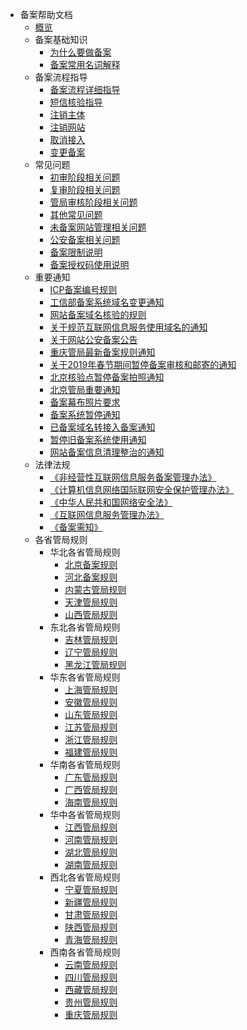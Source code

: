 * 备案帮助文档
    * [概览](beian/beian1/overview)
    * 备案基础知识
        * [为什么要做备案](beian/beian1/basics/knowledge)
        * [备案常用名词解释](beian/beian1/basics/knowledge1)
    * 备案流程指导
        * [备案流程详细指导](beian/beian1/guidance/guidance1)
        * [短信核验指导](beian/beian1/guidance/guidance2)
        * [注销主体](beian/beian1/guidance/guidance4)
        * [注销网站](beian/beian1/guidance/guidance5)
        * [取消接入](beian/beian1/guidance/guidance6)
        * [变更备案](beian/beian1/guidance/guidance7)
    * 常见问题
        * [初审阶段相关问题](beian/beian1/problem/problem2)
        * [复审阶段相关问题](beian/beian1/problem/problem1)
        * [管局审核阶段相关问题](beian/beian1/problem/problem3)
        * [其他常见问题](beian/beian1/problem/problem4)
        * [未备案网站管理相关问题](beian/beian1/problem/problem5)
        * [公安备案相关问题](beian/beian1/problem/problem6)
        * [备案限制说明](beian/beian1/problem/problem8)
        * [备案授权码使用说明](beian/beian1/problem/problem9)
    * 重要通知
        * [ICP备案编号规则](beian/beian1/notice/notice14)
        * [工信部备案系统域名变更通知](beian/beian1/notice/notice13)
        * [网站备案域名核验的规则](beian/beian1/notice/notice9)
        * [关于规范互联网信息服务使用域名的通知](beian/beian1/notice/notice2)
        * [关于网站公安备案公告](beian/beian1/notice/notice1)
        * [重庆管局最新备案规则通知](beian/beian1/notice/notice3)
        * [关于2019年春节期间暂停备案审核和邮寄的通知](beian/beian1/notice/notice11)
        * [北京核验点暂停备案拍照通知](beian/beian1/notice/notice7)
        * [北京管局重要通知](beian/beian1/notice/notice4)
        * [备案幕布照片要求](beian/beian1/notice/notice10)
        * [备案系统暂停通知](beian/beian1/notice/notice12)
        * [已备案域名转接入备案通知](beian/beian1/notice/notice5)
        * [暂停旧备案系统使用通知](beian/beian1/notice/notice6)
        * [网站备案信息清理整治的通知](beian/beian1/notice/notice8)
    * 法律法规
        * [《非经营性互联网信息服务备案管理办法》](beian/beian1/regulations/regulations1)
        * [《计算机信息网络国际联网安全保护管理办法》](beian/beian1/regulations/regulations2)
        * [《中华人民共和国网络安全法》](beian/beian1/regulations/regulations3)
        * [《互联网信息服务管理办法》](beian/beian1/regulations/regulations4)
        * [《备案需知》](beian/beian1/regulations/regulations5)
    * 各省管局规则
        * 华北各省管局规则
            * [北京备案规则](beian/beian1/rule/rule1/beijing)
            * [河北备案规则](beian/beian1/rule/rule1/hebei)
            * [内蒙古管局规则](beian/beian1/rule/rule1/neimenggu)
            * [天津管局规则](beian/beian1/rule/rule1/tianjin)
            * [山西管局规则](beian/beian1/rule/rule1/shanxi)
        * 东北各省管局规则
            * [吉林管局规则](beian/beian1/rule/rule2/jilin)
            * [辽宁管局规则](beian/beian1/rule/rule2/liaoning)
            * [黑龙江管局规则](beian/beian1/rule/rule2/heilongjiang)
        * 华东各省管局规则
            * [上海管局规则](beian/beian1/rule/rule3/shanghai)
            * [安徽管局规则](beian/beian1/rule/rule3/anhui)
            * [山东管局规则](beian/beian1/rule/rule3/shandong)
            * [江苏管局规则](beian/beian1/rule/rule3/jiangsu)
            * [浙江管局规则](beian/beian1/rule/rule3/zhejiang)
            * [福建管局规则](beian/beian1/rule/rule3/fujian)
        * 华南各省管局规则
            * [广东管局规则](beian/beian1/rule/rule4/guangdong)
            * [广西管局规则](beian/beian1/rule/rule4/guangxi)
            * [海南管局规则](beian/beian1/rule/rule4/hainan)
        * 华中各省管局规则
            * [江西管局规则](beian/beian1/rule/rule5/jiangxi)
            * [河南管局规则](beian/beian1/rule/rule5/henan)
            * [湖北管局规则](beian/beian1/rule/rule5/hubei)
            * [湖南管局规则](beian/beian1/rule/rule5/hunan)
        * 西北各省管局规则
            * [宁夏管局规则](beian/beian1/rule/rule6/ningxia)
            * [新疆管局规则](beian/beian1/rule/rule6/xinjiang)
            * [甘肃管局规则](beian/beian1/rule/rule6/gansu)
            * [陕西管局规则](beian/beian1/rule/rule6/shanxi3)
            * [青海管局规则](beian/beian1/rule/rule6/qinghai)
        * 西南各省管局规则
            * [云南管局规则](beian/beian1/rule/rule7/yunnan)
            * [四川管局规则](beian/beian1/rule/rule7/sichuan)
            * [西藏管局规则](beian/beian1/rule/rule7/xizang)
            * [贵州管局规则](beian/beian1/rule/rule7/guizhou)
            * [重庆管局规则](beian/beian1/rule/rule7/chongqing)











    
   
   
    
        